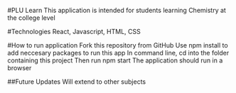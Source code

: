 #PLU Learn
This application is intended for students learning Chemistry at the college level

#Technologies
React, Javascript, HTML, CSS

#How to run application
Fork this repository from GitHub
Use npm install to add neccesary packages to run this app
In command line, cd into the folder containing this project
Then run npm start
The application should run in a browser

##Future Updates
Will extend to other subjects